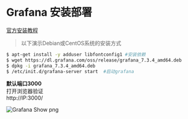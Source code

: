 # Grafana 安装部署

[官方安装教程](https://grafana.com/grafana/download)

> 以下演示Debian或CentOS系统的安装方式

~~~bash
$ apt-get install -y adduser libfontconfig1 #安装依赖
$ wget https://dl.grafana.com/oss/release/grafana_7.3.4_amd64.deb
$ dpkg -i grafana_7.3.4_amd64.deb
$ /etc/init.d/grafana-server start  #启动grafana
~~~

**默认端口3000** <br>
打开浏览器验证 <br>
http://IP:3000/ 

![Grafana Show png](https://raw.githubusercontent.com/Joker1222/Personal-Server-Monitor/master/png/prometheus/GrafanaLoginShow.png)

